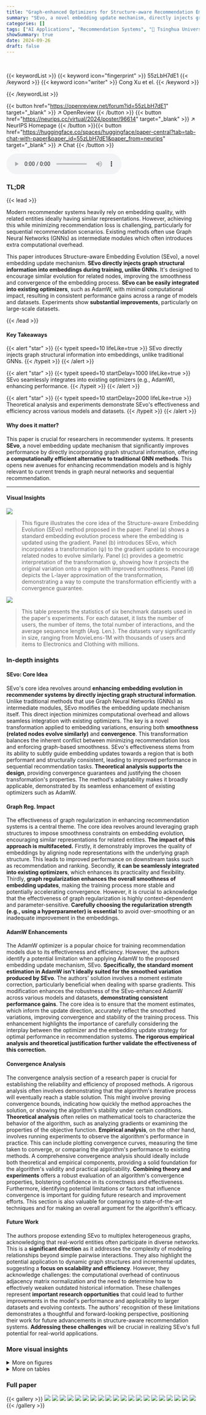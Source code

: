 ```yaml
---
title: "Graph-enhanced Optimizers for Structure-aware Recommendation Embedding Evolution"
summary: "SEvo, a novel embedding update mechanism, directly injects graph structural information into recommendation embeddings, boosting performance significantly while avoiding the computational overhead of ..."
categories: []
tags: ["AI Applications", "Recommendation Systems", "🏢 Tsinghua University",]
showSummary: true
date: 2024-09-26
draft: false
---
```


<br>

{{< keywordList >}}
{{< keyword icon="fingerprint" >}} 55zLbH7dE1 {{< /keyword >}}
{{< keyword icon="writer" >}} Cong Xu et el. {{< /keyword >}}
 
{{< /keywordList >}}

{{< button href="https://openreview.net/forum?id=55zLbH7dE1" target="_blank" >}}
↗ OpenReview
{{< /button >}}
{{< button href="https://neurips.cc/virtual/2024/poster/96614" target="_blank" >}}
↗ NeurIPS Homepage
{{< /button >}}{{< button href="https://huggingface.co/spaces/huggingface/paper-central?tab=tab-chat-with-paper&paper_id=55zLbH7dE1&paper_from=neurips" target="_blank" >}}
↗ Chat
{{< /button >}}



<audio controls>
    <source src="https://ai-paper-reviewer.com/55zLbH7dE1/podcast.wav" type="audio/wav">
    Your browser does not support the audio element.
</audio>


### TL;DR


{{< lead >}}

Modern recommender systems heavily rely on embedding quality, with related entities ideally having similar representations.  However, achieving this while minimizing recommendation loss is challenging, particularly for sequential recommendation scenarios.  Existing methods often use Graph Neural Networks (GNNs) as intermediate modules which often introduces extra computational overhead. 

This paper introduces Structure-aware Embedding Evolution (SEvo), a novel embedding update mechanism.  **SEvo directly injects graph structural information into embeddings during training, unlike GNNs**. It's designed to encourage similar evolution for related nodes, improving the smoothness and convergence of the embedding process.  **SEvo can be easily integrated into existing optimizers**, such as AdamW, with minimal computational impact, resulting in consistent performance gains across a range of models and datasets. Experiments show **substantial improvements**, particularly on large-scale datasets.

{{< /lead >}}


#### Key Takeaways

{{< alert "star" >}}
{{< typeit speed=10 lifeLike=true >}} SEvo directly injects graph structural information into embeddings, unlike traditional GNNs. {{< /typeit >}}
{{< /alert >}}

{{< alert "star" >}}
{{< typeit speed=10 startDelay=1000 lifeLike=true >}} SEvo seamlessly integrates into existing optimizers (e.g., AdamW), enhancing performance. {{< /typeit >}}
{{< /alert >}}

{{< alert "star" >}}
{{< typeit speed=10 startDelay=2000 lifeLike=true >}} Theoretical analysis and experiments demonstrate SEvo's effectiveness and efficiency across various models and datasets. {{< /typeit >}}
{{< /alert >}}

#### Why does it matter?
This paper is crucial for researchers in recommender systems.  It presents **SEvo**, a novel embedding update mechanism that significantly improves performance by directly incorporating graph structural information, offering **a computationally efficient alternative to traditional GNN methods**. This opens new avenues for enhancing recommendation models and is highly relevant to current trends in graph neural networks and sequential recommendation.

------
#### Visual Insights



![](https://ai-paper-reviewer.com/55zLbH7dE1/figures_1_1.jpg)

> This figure illustrates the core idea of the Structure-aware Embedding Evolution (SEvo) method proposed in the paper.  Panel (a) shows a standard embedding evolution process where the embedding is updated using the gradient. Panel (b) introduces SEvo, which incorporates a transformation (ψ) to the gradient update to encourage related nodes to evolve similarly. Panel (c) provides a geometric interpretation of the transformation ψ, showing how it projects the original variation onto a region with improved smoothness. Panel (d) depicts the L-layer approximation of the transformation, demonstrating a way to compute the transformation efficiently with a convergence guarantee.





![](https://ai-paper-reviewer.com/55zLbH7dE1/tables_5_1.jpg)

> This table presents the statistics of six benchmark datasets used in the paper's experiments.  For each dataset, it lists the number of users, the number of items, the total number of interactions, and the average sequence length (Avg. Len.). The datasets vary significantly in size, ranging from MovieLens-1M with thousands of users and items to Electronics and Clothing with millions.





### In-depth insights


#### SEvo: Core Idea
SEvo's core idea revolves around **enhancing embedding evolution in recommender systems by directly injecting graph structural information**. Unlike traditional methods that use Graph Neural Networks (GNNs) as intermediate modules, SEvo modifies the embedding update mechanism itself. This direct injection minimizes computational overhead and allows seamless integration with existing optimizers. The key is a novel transformation applied to embedding variations, ensuring both **smoothness (related nodes evolve similarly)** and **convergence**.  This transformation balances the inherent conflict between minimizing recommendation loss and enforcing graph-based smoothness. SEvo's effectiveness stems from its ability to subtly guide embedding updates towards a region that is both performant and structurally consistent, leading to improved performance in sequential recommendation tasks.  **Theoretical analysis supports the design**, providing convergence guarantees and justifying the chosen transformation's properties. The method's adaptability makes it broadly applicable, demonstrated by its seamless enhancement of existing optimizers such as AdamW.

#### Graph Reg. Impact
The effectiveness of graph regularization in enhancing recommendation systems is a central theme.  The core idea revolves around leveraging graph structures to impose smoothness constraints on embedding evolution, encouraging similar representations for related entities.  **The impact of this approach is multifaceted.**  Firstly, it demonstrably improves the quality of embeddings by aligning node representations with the underlying graph structure. This leads to improved performance on downstream tasks such as recommendation and ranking.  Secondly, **it can be seamlessly integrated into existing optimizers**, which enhances its practicality and flexibility.  Thirdly, **graph regularization enhances the overall smoothness of embedding updates**, making the training process more stable and potentially accelerating convergence.  However, it is crucial to acknowledge that the effectiveness of graph regularization is highly context-dependent and parameter-sensitive.  **Carefully choosing the regularization strength (e.g., using a hyperparameter) is essential** to avoid over-smoothing or an inadequate improvement in the embeddings.

#### AdamW Enhancements
The AdamW optimizer is a popular choice for training recommendation models due to its effectiveness and efficiency.  However, the authors identify a potential limitation when applying AdamW to the proposed embedding update mechanism, SEvo.  **Specifically, the standard moment estimation in AdamW isn't ideally suited for the smoothed variation produced by SEvo**.  The authors' solution involves a moment estimate correction, particularly beneficial when dealing with sparse gradients. This modification enhances the robustness of the SEvo-enhanced AdamW across various models and datasets, **demonstrating consistent performance gains**.  The core idea is to ensure that the moment estimates, which inform the update direction, accurately reflect the smoothed variations, improving convergence and stability of the training process.  This enhancement highlights the importance of carefully considering the interplay between the optimizer and the embedding update strategy for optimal performance in recommendation systems.  **The rigorous empirical analysis and theoretical justification further validate the effectiveness of this correction.**

#### Convergence Analysis
The convergence analysis section of a research paper is crucial for establishing the reliability and efficiency of proposed methods.  A rigorous analysis often involves demonstrating that the algorithm's iterative process will eventually reach a stable solution. This might involve proving convergence bounds, indicating how quickly the method approaches the solution, or showing the algorithm's stability under certain conditions.  **Theoretical analysis** often relies on mathematical tools to characterize the behavior of the algorithm, such as analyzing gradients or examining the properties of the objective function. **Empirical analysis**, on the other hand, involves running experiments to observe the algorithm's performance in practice. This can include plotting convergence curves, measuring the time taken to converge, or comparing the algorithm's performance to existing methods.  A comprehensive convergence analysis should ideally include both theoretical and empirical components, providing a solid foundation for the algorithm's validity and practical applicability. **Combining theory and experiments** offers a robust evaluation of an algorithm's convergence properties, bolstering confidence in its correctness and effectiveness.  Furthermore, identifying potential limitations or factors that influence convergence is important for guiding future research and improvement efforts.  This section is also valuable for comparing to state-of-the-art techniques and for making an overall argument for the algorithm's efficacy.

#### Future Work
The authors propose extending SEvo to multiplex heterogeneous graphs, acknowledging that real-world entities often participate in diverse networks.  This is a **significant direction** as it addresses the complexity of modeling relationships beyond simple pairwise interactions.  They also highlight the potential application to dynamic graph structures and incremental updates, suggesting a **focus on scalability and efficiency**.  However, they acknowledge challenges: the computational overhead of continuous adjacency matrix normalization and the need to determine how to effectively weaken outdated historical information. These challenges represent **important research opportunities** that could lead to further improvements in the model's performance and applicability to larger datasets and evolving contexts. The authors' recognition of these limitations demonstrates a thoughtful and forward-looking perspective, positioning their work for future advancements in structure-aware recommendation systems.  **Addressing these challenges** will be crucial in realizing SEvo's full potential for real-world applications.


### More visual insights

<details>
<summary>More on figures
</summary>


![](https://ai-paper-reviewer.com/55zLbH7dE1/figures_7_1.jpg)

> This figure empirically shows the convergence and smoothness of SEvo. The top panel shows the results on the Beauty dataset, while the bottom panel shows the results on the MovieLens-1M dataset. Subfigure (a) compares the loss curves of SASRec enhanced by SEvo with and without rescaling. It demonstrates that rescaling significantly improves convergence. Subfigure (b) shows the smoothness of the original variation, smoothed variation, and optimized embedding. A lower Ismoothness indicates stronger smoothness, demonstrating SEvo's effectiveness in enhancing smoothness during the training process.


![](https://ai-paper-reviewer.com/55zLbH7dE1/figures_8_1.jpg)

> This figure shows the ablation study results for SEvo, comparing its performance across different optimizers (a), different approximation methods for the transformation (b), and with/without moment estimate correction (c).  The results highlight the impact of each component of SEvo on its overall effectiveness.


![](https://ai-paper-reviewer.com/55zLbH7dE1/figures_23_1.jpg)

> This figure illustrates the core idea of the proposed SEvo method.  Panel (a) shows standard embedding evolution, where updates are based solely on the gradient.  Panel (b) introduces SEvo, which incorporates graph structural information into the update process. Panel (c) provides a geometric interpretation of the smoothing transformation applied in SEvo, showing how it projects the gradient onto a region of desirable smoothness. Finally, Panel (d) demonstrates the L-layer approximation used to efficiently compute the smoothed updates.


![](https://ai-paper-reviewer.com/55zLbH7dE1/figures_24_1.jpg)

> This figure illustrates different methods for estimating pairwise similarity based on interaction data.  The default method (a) uses the co-occurrence frequency of items within the last K items of a sequence.  Variations explore using only the first K items (b), allowing for a maximum walk length H greater than 1 (c), and comparing frequency-based versus distance-based similarity (d).  Each sub-figure shows a sample sequence and the resulting adjacency matrix reflecting the pairwise similarity.


![](https://ai-paper-reviewer.com/55zLbH7dE1/figures_25_1.jpg)

> This figure shows the convergence and smoothness of the SEvo algorithm using two datasets, Beauty and MovieLens-1M.  The left panel (a) compares the loss curves of SASRec with and without SEvo's rescaling method applied during training, demonstrating the improvement in convergence when rescaling is used. The right panel (b) illustrates the smoothness of the embedding evolution process, showing the original variation, the smoothed variation using SEvo, and the resulting optimized embeddings. Lower smoothness values indicate greater smoothness of the embeddings. This comparison highlights SEvo's ability to maintain smoothness while ensuring convergence.


![](https://ai-paper-reviewer.com/55zLbH7dE1/figures_26_1.jpg)

> This figure visualizes the movie embeddings using UMAP, a dimensionality reduction technique.  The 18 movie genres are grouped into 6 broader categories for easier visualization. Each point represents a movie, and the color indicates its genre category.  The figure shows how the movie embeddings cluster based on genre at different epochs during training, demonstrating the effect of the SEvo algorithm on embedding smoothness and intra-class representation proximity.


![](https://ai-paper-reviewer.com/55zLbH7dE1/figures_28_1.jpg)

> This figure shows the empirical results of convergence and smoothness using the Beauty and MovieLens-1M datasets.  Panel (a) compares the loss curves of SASRec enhanced with SEvo, with and without rescaling of the variation. Panel (b) illustrates the smoothness of three variations: the original variation, the smoothed variation (by SEvo), and the optimized embedding. It shows that SEvo with rescaling achieves smoother embeddings and faster convergence than SEvo without rescaling and the baseline.


</details>




<details>
<summary>More on tables
</summary>


![](https://ai-paper-reviewer.com/55zLbH7dE1/tables_6_1.jpg)
> This table presents a comprehensive comparison of the performance of various recommendation models, including both GNN-based and RNN/Transformer-based models, with and without the proposed SEvo enhancement.  It shows key metrics (HR@1, HR@5, HR@10, NDCG@5, NDCG@10) for six different datasets (Beauty, Toys, Tools, MovieLens-1M, Electronics, Clothing). The table highlights the relative improvement achieved by incorporating SEvo into the existing models, also including statistical significance (p-value) to indicate if improvement is significant, and the average improvements across all models.

![](https://ai-paper-reviewer.com/55zLbH7dE1/tables_7_1.jpg)
> This table presents the results of applying SEvo to the Electronics and Clothing datasets, which are larger datasets with millions of nodes. The results show that SEvo significantly improves the performance of the SASRec model on these datasets, with improvements ranging from 73.9% to 139.1%. The table also shows that SEvo only adds a small amount of computational overhead. The improvements are more significant on the Clothing dataset, which may be because this dataset is more challenging due to its size and sparsity.

![](https://ai-paper-reviewer.com/55zLbH7dE1/tables_26_1.jpg)
> This table presents the results of pairwise similarity estimation using two different methods: interaction data and movie genres. It shows how the performance of HR@1, HR@10, and NDCG@10 varies depending on the beta parameter and the method used for similarity estimation. The results are for the MovieLens-1M dataset.

![](https://ai-paper-reviewer.com/55zLbH7dE1/tables_27_1.jpg)
> This table presents the knowledge distillation results from a teacher model (SASRec with embedding size 200) to a student model (SASRec with embedding size 20) on the Beauty dataset.  It compares the performance of the student model alone against several knowledge distillation methods (KD, RKD, HTD, DKD), and finally with SEvo and DKD combined. The results are averaged across 5 independent runs and show the impact of different knowledge distillation techniques on recommendation performance metrics (HR@1, HR@5, HR@10, NDCG@5, NDCG@10).

![](https://ai-paper-reviewer.com/55zLbH7dE1/tables_27_2.jpg)
> This table presents a comprehensive comparison of the performance of various recommendation models, including both GNN-based and RNN/Transformer-based models, with and without the proposed SEvo enhancement.  The results are reported across six different datasets using standard metrics such as HR@N and NDCG@N.  The table highlights the relative improvement achieved by SEvo compared to the baseline models for each metric, dataset, and backbone model, indicating statistical significance where applicable.

![](https://ai-paper-reviewer.com/55zLbH7dE1/tables_28_1.jpg)
> This table presents the performance of SEvo using different numbers of approximation layers (L) for the Beauty and MovieLens-1M datasets.  The results show HR@1, HR@10, and NDCG@10 metrics for each layer (L=0 to L=5), indicating how the approximation affects the recommendation performance.  The optimal number of layers appears to be around L=3 for both datasets.

![](https://ai-paper-reviewer.com/55zLbH7dE1/tables_29_1.jpg)
> This table presents a comparison of the performance of different recommendation models (both GNN-based and RNN/Transformer-based) with and without the proposed SEvo method.  It shows key metrics (HR@1, HR@5, HR@10, NDCG@5, NDCG@10) for several datasets, the relative improvement gained by using SEvo, and the p-values from paired t-tests to assess the statistical significance of the improvements.  The table highlights the consistent performance gains achieved by integrating SEvo across different models and datasets.

</details>




### Full paper

{{< gallery >}}
<img src="https://ai-paper-reviewer.com/55zLbH7dE1/1.png" class="grid-w50 md:grid-w33 xl:grid-w25" />
<img src="https://ai-paper-reviewer.com/55zLbH7dE1/2.png" class="grid-w50 md:grid-w33 xl:grid-w25" />
<img src="https://ai-paper-reviewer.com/55zLbH7dE1/3.png" class="grid-w50 md:grid-w33 xl:grid-w25" />
<img src="https://ai-paper-reviewer.com/55zLbH7dE1/4.png" class="grid-w50 md:grid-w33 xl:grid-w25" />
<img src="https://ai-paper-reviewer.com/55zLbH7dE1/5.png" class="grid-w50 md:grid-w33 xl:grid-w25" />
<img src="https://ai-paper-reviewer.com/55zLbH7dE1/6.png" class="grid-w50 md:grid-w33 xl:grid-w25" />
<img src="https://ai-paper-reviewer.com/55zLbH7dE1/7.png" class="grid-w50 md:grid-w33 xl:grid-w25" />
<img src="https://ai-paper-reviewer.com/55zLbH7dE1/8.png" class="grid-w50 md:grid-w33 xl:grid-w25" />
<img src="https://ai-paper-reviewer.com/55zLbH7dE1/9.png" class="grid-w50 md:grid-w33 xl:grid-w25" />
<img src="https://ai-paper-reviewer.com/55zLbH7dE1/10.png" class="grid-w50 md:grid-w33 xl:grid-w25" />
<img src="https://ai-paper-reviewer.com/55zLbH7dE1/11.png" class="grid-w50 md:grid-w33 xl:grid-w25" />
<img src="https://ai-paper-reviewer.com/55zLbH7dE1/12.png" class="grid-w50 md:grid-w33 xl:grid-w25" />
<img src="https://ai-paper-reviewer.com/55zLbH7dE1/13.png" class="grid-w50 md:grid-w33 xl:grid-w25" />
<img src="https://ai-paper-reviewer.com/55zLbH7dE1/14.png" class="grid-w50 md:grid-w33 xl:grid-w25" />
<img src="https://ai-paper-reviewer.com/55zLbH7dE1/15.png" class="grid-w50 md:grid-w33 xl:grid-w25" />
<img src="https://ai-paper-reviewer.com/55zLbH7dE1/16.png" class="grid-w50 md:grid-w33 xl:grid-w25" />
<img src="https://ai-paper-reviewer.com/55zLbH7dE1/17.png" class="grid-w50 md:grid-w33 xl:grid-w25" />
<img src="https://ai-paper-reviewer.com/55zLbH7dE1/18.png" class="grid-w50 md:grid-w33 xl:grid-w25" />
<img src="https://ai-paper-reviewer.com/55zLbH7dE1/19.png" class="grid-w50 md:grid-w33 xl:grid-w25" />
<img src="https://ai-paper-reviewer.com/55zLbH7dE1/20.png" class="grid-w50 md:grid-w33 xl:grid-w25" />
{{< /gallery >}}